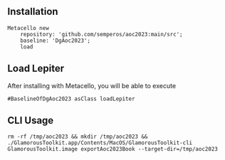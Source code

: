 ## Installation```Metacello new	repository: 'github.com/semperos/aoc2023:main/src';	baseline: 'DgAoc2023';	load```## Load Lepiter				After installing with Metacello, you will be able to execute```#BaselineOfDgAoc2023 asClass loadLepiter```## CLI Usage

`rm -rf /tmp/aoc2023 && mkdir /tmp/aoc2023 && ./GlamorousToolkit.app/Contents/MacOS/GlamorousToolkit-cli GlamorousToolkit.image exportAoc2023Book --target-dir=/tmp/aoc2023`